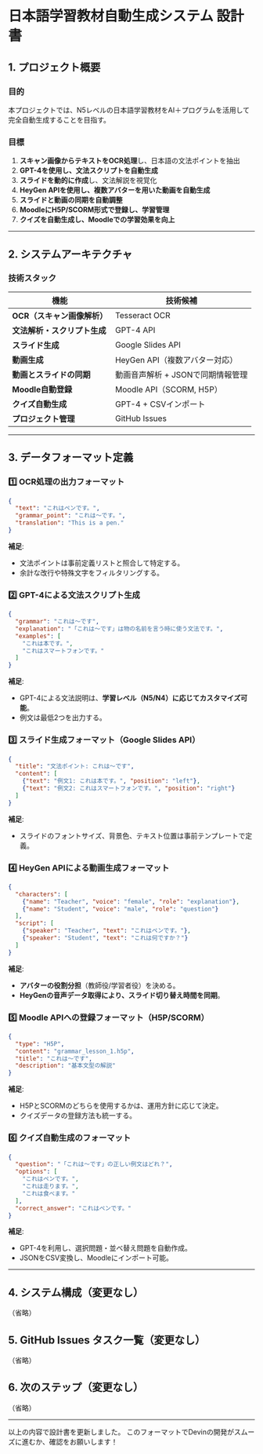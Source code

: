 # **日本語学習教材自動生成システム 設計書**

## **1. プロジェクト概要**

### **目的**

本プロジェクトでは、N5レベルの日本語学習教材をAI＋プログラムを活用して完全自動生成することを目指す。

### **目標**

1. **スキャン画像からテキストをOCR処理**し、日本語の文法ポイントを抽出
2. **GPT-4を使用し、文法スクリプトを自動生成**
3. **スライドを動的に作成**し、文法解説を視覚化
4. **HeyGen APIを使用し、複数アバターを用いた動画を自動生成**
5. **スライドと動画の同期を自動調整**
6. **MoodleにH5P/SCORM形式で登録し、学習管理**
7. **クイズを自動生成し、Moodleでの学習効果を向上**

---

## **2. システムアーキテクチャ**

### **技術スタック**

| 機能                | 技術候補                   |
| ----------------- | ---------------------- |
| **OCR（スキャン画像解析）** | Tesseract OCR          |
| **文法解析・スクリプト生成**  | GPT-4 API              |
| **スライド生成**        | Google Slides API      |
| **動画生成**          | HeyGen API（複数アバター対応）   |
| **動画とスライドの同期**    | 動画音声解析 + JSONで同期情報管理   |
| **Moodle自動登録**    | Moodle API（SCORM, H5P） |
| **クイズ自動生成**       | GPT-4 + CSVインポート       |
| **プロジェクト管理**      | GitHub Issues          |

---

## **3. データフォーマット定義**

### **1️⃣ OCR処理の出力フォーマット**

```json
{
  "text": "これはペンです。",
  "grammar_point": "これは～です。",
  "translation": "This is a pen."
}
```

**補足**:

- 文法ポイントは事前定義リストと照合して特定する。
- 余計な改行や特殊文字をフィルタリングする。

### **2️⃣ GPT-4による文法スクリプト生成**

```json
{
  "grammar": "これは～です",
  "explanation": "「これは～です」は物の名前を言う時に使う文法です。",
  "examples": [
    "これは本です。",
    "これはスマートフォンです。"
  ]
}
```

**補足**:

- GPT-4による文法説明は、**学習レベル（N5/N4）に応じてカスタマイズ可能**。
- 例文は最低2つを出力する。

### **3️⃣ スライド生成フォーマット（Google Slides API）**

```json
{
  "title": "文法ポイント: これは～です",
  "content": [
    {"text": "例文1: これは本です。", "position": "left"},
    {"text": "例文2: これはスマートフォンです。", "position": "right"}
  ]
}
```

**補足**:

- スライドのフォントサイズ、背景色、テキスト位置は事前テンプレートで定義。

### **4️⃣ HeyGen APIによる動画生成フォーマット**

```json
{
  "characters": [
    {"name": "Teacher", "voice": "female", "role": "explanation"},
    {"name": "Student", "voice": "male", "role": "question"}
  ],
  "script": [
    {"speaker": "Teacher", "text": "これはペンです。"},
    {"speaker": "Student", "text": "これは何ですか？"}
  ]
}
```

**補足**:

- **アバターの役割分担**（教師役/学習者役）を決める。
- **HeyGenの音声データ取得により、スライド切り替え時間を同期**。

### **5️⃣ Moodle APIへの登録フォーマット（H5P/SCORM）**

```json
{
  "type": "H5P",
  "content": "grammar_lesson_1.h5p",
  "title": "これは～です",
  "description": "基本文型の解説"
}
```

**補足**:

- H5PとSCORMのどちらを使用するかは、運用方針に応じて決定。
- クイズデータの登録方法も統一する。

### **6️⃣ クイズ自動生成のフォーマット**

```json
{
  "question": "「これは～です」の正しい例文はどれ？",
  "options": [
    "これはペンです。",
    "これは走ります。",
    "これは食べます。"
  ],
  "correct_answer": "これはペンです。"
}
```

**補足**:

- GPT-4を利用し、選択問題・並べ替え問題を自動作成。
- JSONをCSV変換し、Moodleにインポート可能。

---

## **4. システム構成（変更なし）**

（省略）

## **5. GitHub Issues タスク一覧（変更なし）**

（省略）

## **6. 次のステップ（変更なし）**

（省略）

---

以上の内容で設計書を更新しました。 このフォーマットでDevinの開発がスムーズに進むか、確認をお願いします！

